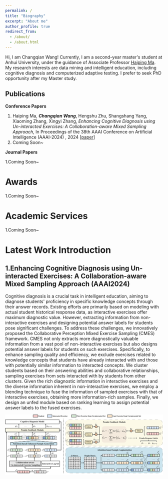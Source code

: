 ```yaml
---
permalink: /
title: "Biography"
excerpt: "About me"
author_profile: true
redirect_from: 
  - /about/
  - /about.html
---
```

Hi, I am Changqian Wang! Currently, I am a second-year master's student at Anhui University, under the guidance of Associate Professor [Haiping Ma](https://wky.ahu.edu.cn/2023/0926/c13481a316092/page.htm). My research interests are data mining and intelligent education, including cognitive diagnosis and computerized adaptive testing. I prefer to seek PhD opportunity after my Master study.

Publications
------
**Conference Papers**

1. Haiping Ma, ***Changqian Wang***, Hengshu Zhu, Shangshang Yang, Xiaoming Zhang, Xingyi Zhang, *Enhancing Cognitive Diagnosis using Un-interacted Exercises: A Collaboration-aware Mixed Sampling Approach*, In Proceedings of the 38th AAAI Conference on Artificial Intelligence (AAAI-2024) , 2024 [[paper](https://arxiv.org/abs/2312.10110)]
1. Coming Soon~ 

**Journal Papers**

1.Coming Soon~

Awards
=======
1.Coming Soon~

Academic Services
=======
1.Coming Soon~

Latest Work Introduction
=======

**1.Enhancing Cognitive Diagnosis using Un-interacted Exercises: A Collaboration-aware Mixed Sampling Approach (AAAI2024)**
------

Cognitive diagnosis is a crucial task in intelligent education, aiming to diagnose students' proficiency in specific knowledge concepts through their answer records. Existing efforts are primarily based on modeling with actual student historical response data, as interactive exercises offer maximum diagnostic value. However, extracting information from non-interactive exercises and designing potential answer labels for students pose significant challenges. To address these challenges, we innovatively proposed the Collaborative Perception Mixed Exercise Sampling (CMES) framework. CMES not only extracts more diagnostically valuable information from a vast pool of non-interactive exercises but also designs potential answer labels for students on such exercises. Specifically, to enhance sampling quality and efficiency, we exclude exercises related to knowledge concepts that students have already interacted with and those with potentially similar information to interacted concepts. We cluster students based on their answering abilities and collaborative relationships, sampling exercises from sets interacted with by students from other clusters. Given the rich diagnostic information in interactive exercises and the diverse information inherent in non-interactive exercises, we employ a blending technique to fuse the information of sampled exercises with that of interactive exercises, obtaining more information-rich samples. Finally, we design an unfed module based on ranking learning to assign potential answer labels to the fused exercises.

![CMES](/models/cmes.png)


